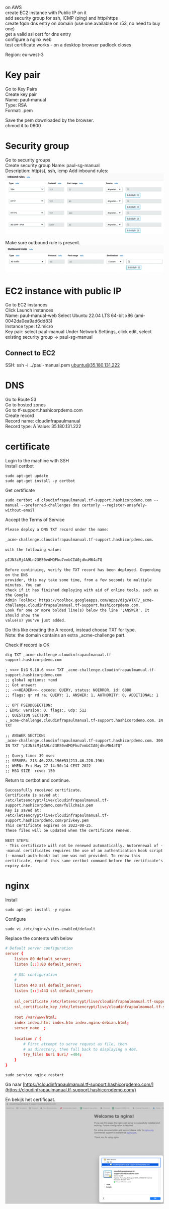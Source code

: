 on AWS  
create EC2 instance with Public IP on it  
add security group for ssh, ICMP (ping) and http/https  
create fqdn dns entry on domain (use one available on r53, no need to buy one)  
get a valid ssl cert for dns entry  
configure a nginx web  
test certificate works - on a desktop browser padlock closes  


Region: eu-west-3

# Key pair
Go to Key Pairs  
Create key pair  
  Name: paul-manual  
  Type: RSA  
  Format: .pem

Save the pem downloaded by the browser.  
chmod it to 0600  

# Security group
Go to security groups  
Create security group
  Name: paul-sg-manual  
  Description: http(s), ssh, icmp
  Add inbound rules:  
![](media/2022-05-25-14-49-41.png)

  Make sure outbound rule is present.  
![](media/2022-05-25-14-46-19.png)

# EC2 instance with public IP
Go to EC2 instances  
Click Launch instances  
  Name: paul-manual-web
  Select Ubuntu 22.04 LTS 64-bit x86 (ami-0042da0ea9ad6dd83)  
  Instance type: t2.micro  
  Key pair: select paul-manual
  Under Network Settings, click edit, select existing security group -> paul-sg-manual  

## Connect to EC2
SSH: ssh -i ../paul-manual.pem ubuntu@35.180.131.222  

# DNS
Go to Route 53  
Go to hosted zones  
Go to tf-support.hashicorpdemo.com  
Create record  
  Record name: cloudinfrapaulmanual  
  Record type: A
  Value: 35.180.131.222  

# certificate
Login to the machine with SSH  
Install certbot
```
sudo apt-get update
sudo apt-get install -y certbot
```

Get certificate  
```
sudo certbot -d cloudinfrapaulmanual.tf-support.hashicorpdemo.com --manual --preferred-challenges dns certonly --register-unsafely-without-email
```
Accept the Terms of Service  

```
Please deploy a DNS TXT record under the name:

_acme-challenge.cloudinfrapaulmanual.tf-support.hashicorpdemo.com.

with the following value:

pIJN3iMj4A9Ln23ES0vdMQFku7vmbCIA0jdkuM64aTQ

Before continuing, verify the TXT record has been deployed. Depending on the DNS
provider, this may take some time, from a few seconds to multiple minutes. You can
check if it has finished deploying with aid of online tools, such as the Google
Admin Toolbox: https://toolbox.googleapps.com/apps/dig/#TXT/_acme-challenge.cloudinfrapaulmanual.tf-support.hashicorpdemo.com.
Look for one or more bolded line(s) below the line ';ANSWER'. It should show the
value(s) you've just added.
``` 
Do this like creating the A record, instead choose TXT for type.  
Note: the domain contains an extra _acme-challenge part.  

Check if record is OK  
```
dig TXT _acme-challenge.cloudinfrapaulmanual.tf-support.hashicorpdemo.com

; <<>> DiG 9.10.6 <<>> TXT _acme-challenge.cloudinfrapaulmanual.tf-support.hashicorpdemo.com
;; global options: +cmd
;; Got answer:
;; ->>HEADER<<- opcode: QUERY, status: NOERROR, id: 6888
;; flags: qr rd ra; QUERY: 1, ANSWER: 1, AUTHORITY: 0, ADDITIONAL: 1

;; OPT PSEUDOSECTION:
; EDNS: version: 0, flags:; udp: 512
;; QUESTION SECTION:
;_acme-challenge.cloudinfrapaulmanual.tf-support.hashicorpdemo.com. IN TXT

;; ANSWER SECTION:
_acme-challenge.cloudinfrapaulmanual.tf-support.hashicorpdemo.com. 300 IN TXT "pIJN3iMj4A9Ln23ES0vdMQFku7vmbCIA0jdkuM64aTQ"

;; Query time: 39 msec
;; SERVER: 213.46.228.196#53(213.46.228.196)
;; WHEN: Fri May 27 14:50:14 CEST 2022
;; MSG SIZE  rcvd: 150
```

Return to certbot and continue.  
```
Successfully received certificate.
Certificate is saved at: /etc/letsencrypt/live/cloudinfrapaulmanual.tf-support.hashicorpdemo.com/fullchain.pem
Key is saved at:         /etc/letsencrypt/live/cloudinfrapaulmanual.tf-support.hashicorpdemo.com/privkey.pem
This certificate expires on 2022-08-25.
These files will be updated when the certificate renews.

NEXT STEPS:
- This certificate will not be renewed automatically. Autorenewal of --manual certificates requires the use of an authentication hook script (--manual-auth-hook) but one was not provided. To renew this certificate, repeat this same certbot command before the certificate's expiry date.
```

# nginx
Install  
```
sudo apt-get install -y nginx
```

Configure  
```
sudo vi /etc/nginx/sites-enabled/default
```

Replace the contents with below 
```conf
# Default server configuration
server {
	listen 80 default_server;
	listen [::]:80 default_server;

	# SSL configuration
	#
	listen 443 ssl default_server;
	listen [::]:443 ssl default_server;

	ssl_certificate /etc/letsencrypt/live/cloudinfrapaulmanual.tf-support.hashicorpdemo.com/fullchain.pem; # managed by Certbot
	ssl_certificate_key /etc/letsencrypt/live/cloudinfrapaulmanual.tf-support.hashicorpdemo.com/privkey.pem; # managed by Certbot

	root /var/www/html;
	index index.html index.htm index.nginx-debian.html;
	server_name _;

	location / {
		# First attempt to serve request as file, then
		# as directory, then fall back to displaying a 404.
		try_files $uri $uri/ =404;
	}
}
```

```
sudo service nginx restart
```

Ga naar [https://cloudinfrapaulmanual.tf-support.hashicorpdemo.com/](https://cloudinfrapaulmanual.tf-support.hashicorpdemo.com/)

En bekijk het certificaat.  
![](media/2022-05-30-15-00-43.png)